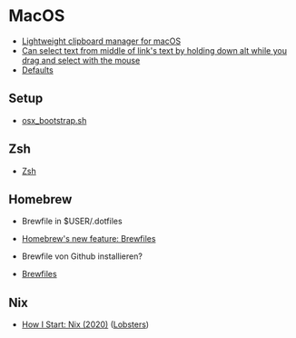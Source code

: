 # MacOS

- [Lightweight clipboard manager for macOS](https://github.com/p0deje/Maccy)
- [Can select text from middle of link's text by holding down alt while you drag and select with the mouse](https://twitter.com/MBoffin/status/1218668903586394112)
- [Defaults](https://macos-defaults.com/#%F0%9F%99%8B-what-s-a-defaults-command)

## Setup

- [osx_bootstrap.sh](https://gist.github.com/codeinthehole/26b37efa67041e1307db)

## Zsh

- [Zsh](https://github.com/nikitavoloboev/knowledge/blob/5206fcdfa83dcbccc04de33975a23b9d22f82bbe/unix/shell/zsh/zsh.md)

## Homebrew

- Brewfile in $USER/.dotfiles

- [Homebrew's new feature: Brewfiles](https://coderwall.com/p/afmnbq/homebrew-s-new-feature-brewfiles)
- Brewfile von Github installieren?
- [Brewfiles](https://brewfile.info/)

## Nix

- [How I Start: Nix (2020)](https://christine.website/blog/how-i-start-nix-2020-03-08) ([Lobsters](https://lobste.rs/s/lktf6u/how_i_start_nix))
